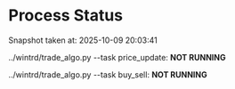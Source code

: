 # Process Status

Snapshot taken at: 2025-10-09 20:03:41

../wintrd/trade_algo.py --task price_update: **NOT RUNNING**

../wintrd/trade_algo.py --task buy_sell: **NOT RUNNING**

